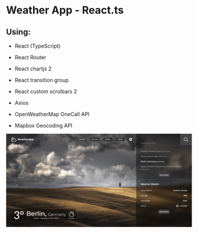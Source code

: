 # Weather App - React.ts

## Using:

- React (TypeScript)
- React Router
- React chartjs 2
- React transition group
- React custom scrolbars 2
- Axios

- OpenWeatherMap OneCall API
- Mapbox Geocoding API

![page screenshot](Screenshot.png)

